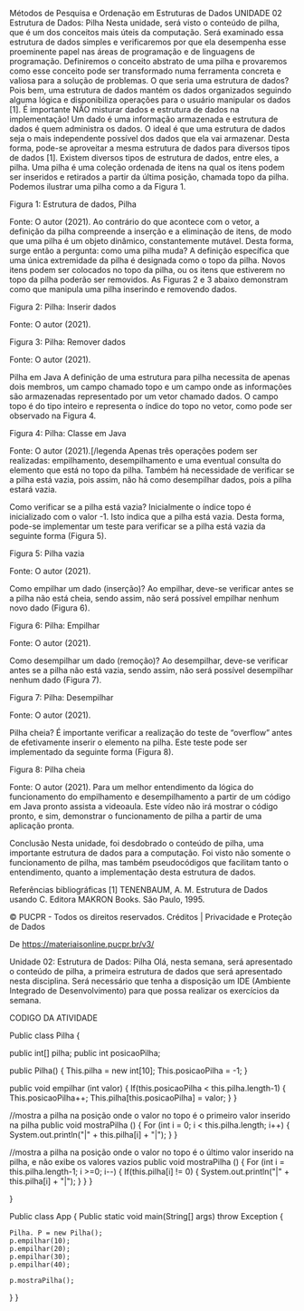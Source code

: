 Métodos de Pesquisa e Ordenação em Estruturas de Dados
UNIDADE 02
Estrutura de Dados: Pilha
Nesta unidade, será visto o conteúdo de pilha, que é um dos conceitos mais úteis da computação. Será examinado essa estrutura de dados simples e verificaremos por que ela desempenha esse proeminente papel nas áreas de programação e de linguagens de programação. Definiremos o conceito abstrato de uma pilha e provaremos como esse conceito pode ser transformado numa ferramenta concreta e valiosa para a solução de problemas.
O que seria uma estrutura de dados? Pois bem, uma estrutura de dados mantém os dados organizados seguindo alguma lógica e disponibiliza operações para o usuário manipular os dados [1]. 
É importante NÃO misturar dados e estrutura de dados na implementação! Um dado é uma informação armazenada e estrutura de dados é quem administra os dados. O ideal é que uma estrutura de dados seja o mais independente possível dos dados que ela vai armazenar. Desta forma, pode-se aproveitar a mesma estrutura de dados para diversos tipos de dados [1]. 
Existem diversos tipos de estrutura de dados, entre eles, a pilha. 
Uma pilha é uma coleção ordenada de itens na qual os itens podem ser inseridos e retirados a partir da última posição, chamada topo da pilha. Podemos ilustrar uma pilha como a da Figura 1. 

Figura 1: Estrutura de dados, Pilha

Fonte: O autor (2021).
Ao contrário do que acontece com o vetor, a definição da pilha compreende a inserção e a eliminação de itens, de modo que uma pilha é um objeto dinâmico, constantemente mutável. Desta forma, surge então a pergunta: como uma pilha muda? A definição específica que uma única extremidade da pilha é designada como o topo da pilha. Novos itens podem ser colocados no topo da pilha, ou os itens que estiverem no topo da pilha poderão ser removidos. As Figuras 2 e 3 abaixo demonstram como que manipula uma pilha inserindo e removendo dados. 

Figura 2: Pilha: Inserir dados

Fonte: O autor (2021).

Figura 3: Pilha: Remover dados

Fonte: O autor (2021).

Pilha em Java
A definição de uma estrutura para pilha necessita de apenas dois membros, um campo chamado topo e um campo onde as informações são armazenadas representado por um vetor chamado dados. O campo topo é do tipo inteiro e representa o índice do topo no vetor, como pode ser observado na Figura 4. 

Figura 4: Pilha: Classe em Java

Fonte: O autor (2021).[/legenda
Apenas três operações podem ser realizadas: empilhamento, desempilhamento e uma eventual consulta do elemento que está no topo da pilha. Também há necessidade de verificar se a pilha está vazia, pois assim, não há como desempilhar dados, pois a pilha estará vazia. 

Como verificar se a pilha está vazia?
Inicialmente o índice topo é inicializado com o valor -1. Isto indica que a pilha está vazia. Desta forma, pode-se implementar um teste para verificar se a pilha está vazia da seguinte forma (Figura 5). 

Figura 5: Pilha vazia

Fonte: O autor (2021).

Como empilhar um dado (inserção)?
Ao empilhar, deve-se verificar antes se a pilha não está cheia, sendo assim, não será possível empilhar nenhum novo dado (Figura 6). 

Figura 6: Pilha: Empilhar

Fonte: O autor (2021).

Como desempilhar um dado (remoção)?
Ao desempilhar, deve-se verificar antes se a pilha não está vazia, sendo assim, não será possível desempilhar nenhum dado (Figura 7). 

Figura 7: Pilha: Desempilhar

Fonte: O autor (2021).

Pilha cheia?
É importante verificar a realização do teste de “overflow” antes de efetivamente inserir o elemento na pilha. Este teste pode ser implementado da seguinte forma (Figura 8). 

Figura 8: Pilha cheia

Fonte: O autor (2021).
Para um melhor entendimento da lógica do funcionamento do empilhamento e desempilhamento a partir de um código em Java pronto assista a videoaula. Este vídeo não irá mostrar o código pronto, e sim, demonstrar o funcionamento de pilha a partir de uma aplicação pronta. 



Conclusão
Nesta unidade, foi desdobrado o conteúdo de pilha, uma importante estrutura de dados para a computação. Foi visto não somente o funcionamento de pilha, mas também pseudocódigos que facilitam tanto o entendimento, quanto a implementação desta estrutura de dados. 

Referências bibliográficas
[1] TENENBAUM, A. M. Estrutura de Dados usando C. Editora MAKRON Books. São Paulo, 1995. 

© PUCPR - Todos os direitos reservados.
Créditos | Privacidade e Proteção de Dados

De <https://materiaisonline.pucpr.br/v3/> 

Unidade 02: Estrutura de Dados: Pilha
Olá, nesta semana, será apresentado o conteúdo de pilha, a primeira estrutura de dados que será apresentado nesta disciplina. Será necessário que tenha a disposição um IDE (Ambiente Integrado de Desenvolvimento) para que possa realizar os exercícios da semana. 

CODIGO DA ATIVIDADE

Public class Pilha {

public int[] pilha;
public int posicaoPilha;

public Pilha() {
    This.pilha = new int[10];
    This.posicaoPilha = -1;
}

public void empilhar (int valor) {
    If(this.posicaoPilha < this.pilha.length-1) {
        This.posicaoPilha++;
        This.pilha[this.posicaoPilha] = valor;
    }
}

//mostra a pilha na posição onde o valor no topo é o primeiro valor  inserido na pilha
public void mostraPilha () {
    For (int i = 0; i < this.pilha.length; i++) {
    System.out.println("|" + this.pilha[i] + "|");
    }
}

//mostra a pilha na posição onde o valor no topo é o último valor inserido na pilha, e não exibe os valores vazios
public void mostraPilha () {
    For (int i =  this.pilha.length-1; i >=0; i--) {
        If(this.pilha[i] != 0) {
            System.out.println("|" + this.pilha[i] + "|");
        }
    }
}

}

Public class App {
Public static void main(String[] args) throw Exception {
    
    Pilha. P = new Pilha();
    p.empilhar(10);
    p.empilhar(20);
    p.empilhar(30);
    p.empilhar(40);
    
    p.mostraPilha();

}
}
